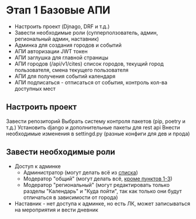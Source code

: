 # Этап 1 Базовые АПИ
* Настроить проект (Djnago, DRF и т.д.)
* Завести необходимые роли (супперползователь, админ, региональный админ, наставник)
* Админка для создания городов и событий
* АПИ авторизации JWT токен 
* АПИ заглушка для главной страницы
* АПИ городов (/api/v1/cites) список городов, текущий город пользователя, смена текущего пользователя
* АПИ для получения событий календаря
* АПИ подписаться - отписаться от события, контроль кол-ва доступных мест

## Настроить проект
Завести репозиторий
Выбрать систему контроля пакетов (pip, poetry и т.д.)
Установить django и дополнительные пакеты для rest api
Внести необходимые изменения в settingd.py (разные конфиги для дев и прода)

## Завести необходимые роли
* Доступ к админке
  * Администратор (могут делать всё из [списка](admin.md))
  * Модератор "общий" (могут делать всё, [кроме пунктов 1-3](admin.md))
  * Модератор "региональный" (могут редактировать только разделы "Календарь" и "Куда пойти", так как только они будут отличаться в зависимости от города)
* Наставник - нет доступа к админке, но есть ЛК, может записываться на мероприятия и вести дневник
